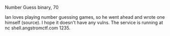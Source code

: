 Number Guess
binary, 70

Ian loves playing number guessing games, so he went ahead and wrote one himself (source). I hope it doesn't have any vulns. The service is running at nc shell.angstromctf.com 1235.
